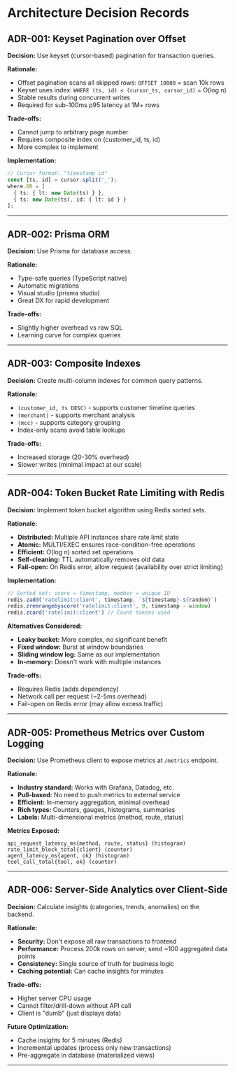 # Architecture Decision Records

## ADR-001: Keyset Pagination over Offset

**Decision:** Use keyset (cursor-based) pagination for transaction queries.

**Rationale:**
- Offset pagination scans all skipped rows: `OFFSET 10000` = scan 10k rows
- Keyset uses index: `WHERE (ts, id) < (cursor_ts, cursor_id)` = O(log n)
- Stable results during concurrent writes
- Required for sub-100ms p95 latency at 1M+ rows

**Trade-offs:**
- Cannot jump to arbitrary page number
- Requires composite index on (customer_id, ts, id)
- More complex to implement

**Implementation:**
```typescript
// Cursor format: "timestamp_id"
const [ts, id] = cursor.split('_');
where.OR = [
  { ts: { lt: new Date(ts) } },
  { ts: new Date(ts), id: { lt: id } }
];
```

---

## ADR-002: Prisma ORM

**Decision:** Use Prisma for database access.

**Rationale:**
- Type-safe queries (TypeScript native)
- Automatic migrations
- Visual studio (prisma studio)
- Great DX for rapid development

**Trade-offs:**
- Slightly higher overhead vs raw SQL
- Learning curve for complex queries

---

## ADR-003: Composite Indexes

**Decision:** Create multi-column indexes for common query patterns.

**Rationale:**
- `(customer_id, ts DESC)` - supports customer timeline queries
- `(merchant)` - supports merchant analysis
- `(mcc)` - supports category grouping
- Index-only scans avoid table lookups

**Trade-offs:**
- Increased storage (20-30% overhead)
- Slower writes (minimal impact at our scale)

---

## ADR-004: Token Bucket Rate Limiting with Redis

**Decision:** Implement token bucket algorithm using Redis sorted sets.

**Rationale:**
- **Distributed:** Multiple API instances share rate limit state
- **Atomic:** MULTI/EXEC ensures race-condition-free operations
- **Efficient:** O(log n) sorted set operations
- **Self-cleaning:** TTL automatically removes old data
- **Fail-open:** On Redis error, allow request (availability over strict limiting)

**Implementation:**
```typescript
// Sorted set: score = timestamp, member = unique ID
redis.zadd('ratelimit:client', timestamp, `${timestamp}-${random}`)
redis.zremrangebyscore('ratelimit:client', 0, timestamp - window)
redis.zcard('ratelimit:client') // Count tokens used
```

**Alternatives Considered:**
- **Leaky bucket:** More complex, no significant benefit
- **Fixed window:** Burst at window boundaries
- **Sliding window log:** Same as our implementation
- **In-memory:** Doesn't work with multiple instances

**Trade-offs:**
- Requires Redis (adds dependency)
- Network call per request (~2-5ms overhead)
- Fail-open on Redis error (may allow excess traffic)

---

## ADR-005: Prometheus Metrics over Custom Logging

**Decision:** Use Prometheus client to expose metrics at `/metrics` endpoint.

**Rationale:**
- **Industry standard:** Works with Grafana, Datadog, etc.
- **Pull-based:** No need to push metrics to external service
- **Efficient:** In-memory aggregation, minimal overhead
- **Rich types:** Counters, gauges, histograms, summaries
- **Labels:** Multi-dimensional metrics (method, route, status)

**Metrics Exposed:**
````
api_request_latency_ms{method, route, status} (histogram)
rate_limit_block_total{client} (counter)
agent_latency_ms{agent, ok} (histogram)
tool_call_total{tool, ok} (counter)
````

---

## ADR-006: Server-Side Analytics over Client-Side

**Decision:** Calculate insights (categories, trends, anomalies) on the backend.

**Rationale:**
- **Security:** Don't expose all raw transactions to frontend
- **Performance:** Process 200k rows on server, send ~100 aggregated data points
- **Consistency:** Single source of truth for business logic
- **Caching potential:** Can cache insights for minutes

**Trade-offs:**
- Higher server CPU usage
- Cannot filter/drill-down without API call
- Client is "dumb" (just displays data)

**Future Optimization:**
- Cache insights for 5 minutes (Redis)
- Incremental updates (process only new transactions)
- Pre-aggregate in database (materialized views)

---